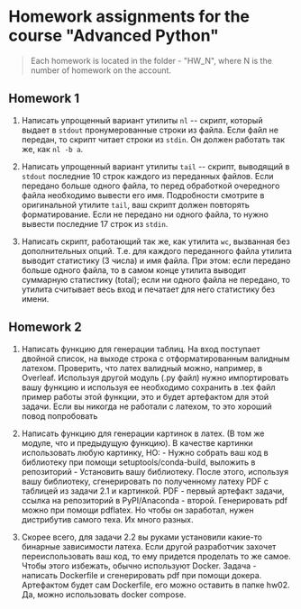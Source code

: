 # Homework assignments for the course "Advanced Python"

> Each homework is located in the folder - "HW_N", where N is the number of homework on the account.

## Homework 1

1. Написать упрощенный вариант утилиты `nl` -- скрипт, который выдает в `stdout` пронумерованные строки из файла. Если файл не передан, то скрипт читает строки из `stdin`. Он должен работать так же, как `nl -b a`.

2. Написать упрощенный вариант утилиты `tail` -- скрипт, выводящий в `stdout` последние 10 строк каждого из переданных файлов. Если передано больше одного файла, то перед обработкой очередного файла необходимо вывести его имя. Подробности смотрите в оригинальной утилите `tail`, ваш скрипт должен повторять форматирование. Если не передано ни одного файла, то нужно вывести последние 17 строк из `stdin`.

3. Написать скрипт, работающий так же, как утилита `wc`, вызванная без дополнительных опций. Т.е. для каждого переданного файла утилита выводит статистику (3 числа) и имя файла. При этом: если передано больше одного файла, то в самом конце утилита выводит суммарную статистику (total); если ни одного файла не передано, то утилита считывает весь вход и печатает для него статистику без имени.

## Homework 2

1. Написать функцию для генерации таблиц. На вход поступает двойной список, на выходе строка с отформатированным валидным латехом. Проверить, что латех валидный можно, например, в Overleaf. Используя другой модуль (.py файл) нужно импортировать вашу функцию и используя ее необходимо сохранить в .tex файл пример работы этой функции, это и будет артефактом для этой задачи. Если вы никогда не работали с латехом, то это хороший повод попробовать

2. Написать функцию для генерации картинок в латех. (В том же модуле, что и предыдущую функцию). В качестве картинки использовать любую картинку, НО: - Нужно собрать ваш код в библиотеку при помощи setuptools/conda-build, выложить в репозиторий - Установить вашу библиотеку. После этого, используя вашу библиотеку, сгенерировать по полученному латеху PDF с таблицей из задачи 2.1 и картинкой. PDF - первый артефакт задачи, ссылка на репозиторий в PyPI/Anaconda - второй. Генерировать pdf можно при помощи pdflatex. Но чтобы он заработал, нужен дистрибутив самого теха. Их много разных.

3. Скорее всего, для задачи 2.2 вы руками установили какие-то бинарные зависимости латеха. Если другой разработчик захочет переиспользовать ваш код, то ему придется проделать то же самое. Чтобы этого избежать, обычно используют Docker. Задача - написать Dockerfile и сгенерировать pdf при помощи докера. Артефактом будет сам Dockerfile, его можно оставить в папке hw02. Да, можно использовать docker compose.

